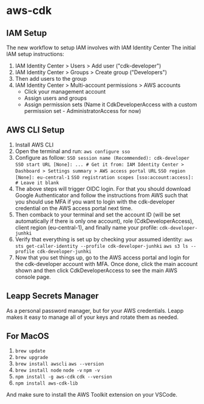 # aws-cdk

## IAM Setup

The new workflow to setup IAM involves with IAM Identity Center
The initial IAM setup instructions:

1. IAM Identity Center > Users > Add user ("cdk-developer")
2. IAM Identity Center > Groups > Create group ("Developers")
3. Then add users to the group
4. IAM Identity Center > Multi-account permissions > AWS accounts
   - Click your management account
   - Assign users and groups
   - Assign permission sets (Name it CdkDeveloperAccess with a custom permission set - AdministratorAccess for now)

## AWS CLI Setup

1. Install AWS CLI
2. Open the terminal and run: `aws configure sso`
3. Configure as follow:
`SSO session name (Recommended): cdk-developer`
`SSO start URL [None]: ... # Get it from: IAM Identity Center > Dashboard > Settings summary > AWS access portal URL`
`SSO region [None]: eu-central-1`
`SSO registration scopes [sso:account:access]: # Leave it blank`
4. The above steps will trigger OIDC login. For that you should download Google Authenticator and follow the instructions from AWS such that you should use MFA if you want to login with the cdk-developer credential on the AWS access portal next time.
5. Then comback to your terminal and set the account ID (will be set automatically if there is only one account), role (CdkDeveloperAccess), client region (eu-central-1), and finally name your profile: `cdk-developer-junhki`
6. Verify that everything is set up by checking your assumed identity:
`aws sts get-caller-identity --profile cdk-developer-junhki`
`aws s3 ls --profile cdk-developer-junhki`
7. Now that you set things up, go to the AWS access portal and login for the cdk-developer account with MFA. Once done, click the main account shown and then click CdkDeveloperAccess to see the main AWS console page.

## Leapp Secrets Manager

As a personal password manager, but for your AWS credentials. Leapp makes it easy to manage all of your keys and rotate them as needed.

## For MacOS

1. `brew update`
2. `brew upgrade`
3. `brew install awscli`
   `aws --version`
4. `brew install node`
   `node -v`
   `npm -v`
5. `npm install -g aws-cdk`
   `cdk --version`
6. `npm install aws-cdk-lib`

And make sure to install the AWS Toolkit extension on your VSCode.

